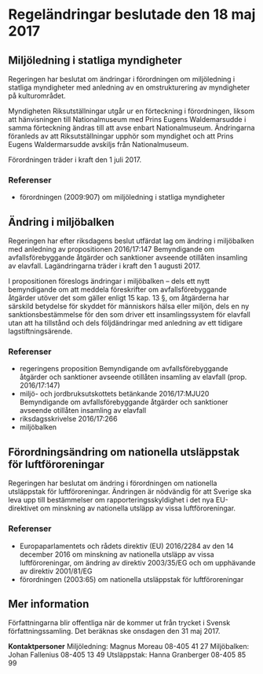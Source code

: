 # Regeländringar beslutade den 18 maj 2017

## Miljöledning i statliga myndigheter

Regeringen har beslutat om ändringar i förordningen om miljöledning i statliga myndigheter med anledning av en omstrukturering av myndigheter på kulturområdet.

Myndigheten Riksutställningar utgår ur en förteckning i förordningen, liksom att hänvisningen till Nationalmuseum med Prins Eugens Waldemarsudde i samma förteckning ändras till att avse enbart Nationalmuseum. Ändringarna föranleds av att Riksutställningar upphör som myndighet och att Prins Eugens Waldermarsudde avskiljs från Nationalmuseum.

Förordningen träder i kraft den 1 juli 2017.

### Referenser

* förordningen (2009:907) om miljöledning i statliga myndigheter

## Ändring i miljöbalken

Regeringen har efter riksdagens beslut utfärdat lag om ändring i miljöbalken med anledning av propositionen 2016/17:147 Bemyndigande om avfallsförebyggande åtgärder och sanktioner avseende otillåten insamling av elavfall. Lagändringarna träder i kraft den 1 augusti 2017.

I propositionen föreslogs ändringar i miljöbalken – dels ett nytt bemyndigande om att meddela föreskrifter om avfallsförebyggande åtgärder utöver det som gäller enligt 15 kap. 13 §, om åtgärderna har särskild betydelse för skyddet för människors hälsa eller miljön, dels en ny sanktionsbestämmelse för den som driver ett insamlingssystem för elavfall utan att ha tillstånd och dels följdändringar med anledning av ett tidigare lagstiftningsärende.

### Referenser

* regeringens proposition Bemyndigande om avfallsförebyggande åtgärder och sanktioner avseende otillåten insamling av elavfall (prop. 2016/17:147)
* miljö- och jordbruksutskottets betänkande 2016/17:MJU20 Bemyndigande om avfallsförebyggande åtgärder och sanktioner avseende otillåten insamling av elavfall
* riksdagsskrivelse 2016/17:266
* miljöbalken

## Förordningsändring om nationella utsläppstak för luftföroreningar

Regeringen har beslutat om ändring i förordningen om nationella utsläppstak för luftföroreningar. Ändringen är nödvändig för att Sverige ska leva upp till bestämmelser om rapporteringsskyldighet i det nya EU-direktivet om minskning av nationella utsläpp av vissa luftföroreningar.

### Referenser

* Europaparlamentets och rådets direktiv (EU) 2016/2284 av den 14 december 2016 om minskning av nationella utsläpp av vissa luftföroreningar, om ändring av direktiv 2003/35/EG och om upphävande av direktiv 2001/81/EG
* förordningen (2003:65) om nationella utsläppstak för luftföroreningar

## Mer information

Författningarna blir offentliga när de kommer ut från trycket i Svensk författningssamling. Det beräknas ske onsdagen den 31 maj 2017.

**Kontaktpersoner**
Miljöledning: Magnus Moreau 08-405 41 27
Miljöbalken: Johan Fallenius 08-405 13 49
Utsläppstak: Hanna Granberger 08-405 85 99
